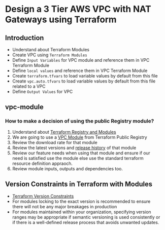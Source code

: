 # Design a 3 Tier AWS VPC with NAT Gateways using Terraform

## Introduction
- Understand about Terraform Modules
- Create VPC using `Terraform Modules`
- Define `Input Variables` for VPC module and reference them in VPC Terraform Module
- Define `local values` and reference them in VPC Terraform Module
- Create `terraform.tfvars` to load variable values by default from this file
- Create `vpc.auto.tfvars` to load variable values by default from this file related to a VPC 
- Define `Output Values` for VPC

## vpc-module 
### How to make a decision of using the public Registry module?
1. Understand about [Terraform Registry and Modules](https://registry.terraform.io/)
2. We are going to use a [VPC Module](https://registry.terraform.io/modules/terraform-aws-modules/vpc/aws/latest) from Terraform Public Registry
3. Review the download rate for that module
4. Review the latest versions and [release history](https://github.com/terraform-aws-modules/terraform-aws-vpc/releases) of that module
5. Review our feature needs when using that module and ensure if our need is satisfied use the module else use the standard terraform resource definition appraoch. 
6. Review module inputs, outputs and dependencies too. 

## Version Constraints in Terraform with Modules
- [Terraform Version Constraints](https://www.terraform.io/docs/language/expressions/version-constraints.html)
- For modules locking to the exact version is recommended to ensure there will not be any major breakages in production
- For modules maintained within your organization, specifying version ranges may be appropriate if semantic versioning is used consistently or if there is a well-defined release process that avoids unwanted updates.

